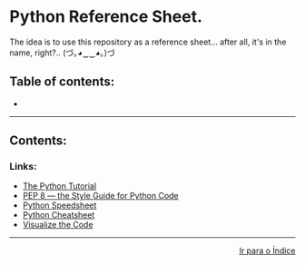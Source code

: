 # Python Reference Sheet.

The idea is to use this repository as a reference sheet... after all, it's in the name, right?.. (づ｡◕‿‿◕｡)づ

## Table of contents:

- []()

---

## Contents:


### Links:

- [The Python Tutorial](https://docs.python.org/3/tutorial/index.html)
- [PEP 8 — the Style Guide for Python Code](https://pep8.org/#pep-8-%E2%80%94-the-style-guide-for-python-code)
- [Python Speedsheet](https://speedsheet.io/s/python)
- [Python Cheatsheet](https://www.pythoncheatsheet.org/)
- [Visualize the Code](https://pythontutor.com/visualize.html#mode=edit)

---

<div align="right">
  
[Ir para o Índice](https://github.com/marcoshsq/Python_Reference_sheet#%C3%ADndice)
  
</div>
